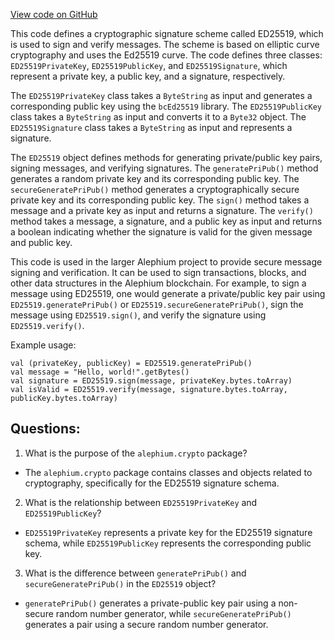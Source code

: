 [View code on GitHub](https://github.com/alephium/alephium/crypto/src/main/scala/org/alephium/crypto/ED25519.scala)

This code defines a cryptographic signature scheme called ED25519, which is used to sign and verify messages. The scheme is based on elliptic curve cryptography and uses the Ed25519 curve. The code defines three classes: `ED25519PrivateKey`, `ED25519PublicKey`, and `ED25519Signature`, which represent a private key, a public key, and a signature, respectively. 

The `ED25519PrivateKey` class takes a `ByteString` as input and generates a corresponding public key using the `bcEd25519` library. The `ED25519PublicKey` class takes a `ByteString` as input and converts it to a `Byte32` object. The `ED25519Signature` class takes a `ByteString` as input and represents a signature. 

The `ED25519` object defines methods for generating private/public key pairs, signing messages, and verifying signatures. The `generatePriPub()` method generates a random private key and its corresponding public key. The `secureGeneratePriPub()` method generates a cryptographically secure private key and its corresponding public key. The `sign()` method takes a message and a private key as input and returns a signature. The `verify()` method takes a message, a signature, and a public key as input and returns a boolean indicating whether the signature is valid for the given message and public key. 

This code is used in the larger Alephium project to provide secure message signing and verification. It can be used to sign transactions, blocks, and other data structures in the Alephium blockchain. For example, to sign a message using ED25519, one would generate a private/public key pair using `ED25519.generatePriPub()` or `ED25519.secureGeneratePriPub()`, sign the message using `ED25519.sign()`, and verify the signature using `ED25519.verify()`. 

Example usage:

```
val (privateKey, publicKey) = ED25519.generatePriPub()
val message = "Hello, world!".getBytes()
val signature = ED25519.sign(message, privateKey.bytes.toArray)
val isValid = ED25519.verify(message, signature.bytes.toArray, publicKey.bytes.toArray)
```
## Questions: 
 1. What is the purpose of the `alephium.crypto` package?
- The `alephium.crypto` package contains classes and objects related to cryptography, specifically for the ED25519 signature schema.

2. What is the relationship between `ED25519PrivateKey` and `ED25519PublicKey`?
- `ED25519PrivateKey` represents a private key for the ED25519 signature schema, while `ED25519PublicKey` represents the corresponding public key.

3. What is the difference between `generatePriPub()` and `secureGeneratePriPub()` in the `ED25519` object?
- `generatePriPub()` generates a private-public key pair using a non-secure random number generator, while `secureGeneratePriPub()` generates a pair using a secure random number generator.
